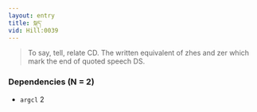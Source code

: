 ```yaml
---
layout: entry
title: སྐད་
vid: Hill:0039
---
```

> To say, tell, relate CD\. The written equivalent of zhes and zer which mark the end of quoted speech DS\.


### Dependencies (N = 2)
* `argcl` 2
